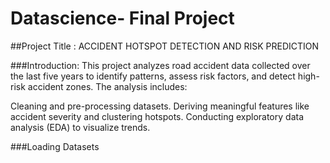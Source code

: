 # Datascience- Final Project

##Project Title : ACCIDENT HOTSPOT DETECTION AND RISK PREDICTION

###Introduction:
This project analyzes road accident data collected over the last five years to identify patterns, assess risk factors, and detect high-risk accident zones. The analysis includes:

Cleaning and pre-processing datasets.
Deriving meaningful features like accident severity and clustering hotspots.
Conducting exploratory data analysis (EDA) to visualize trends.

###Loading Datasets
